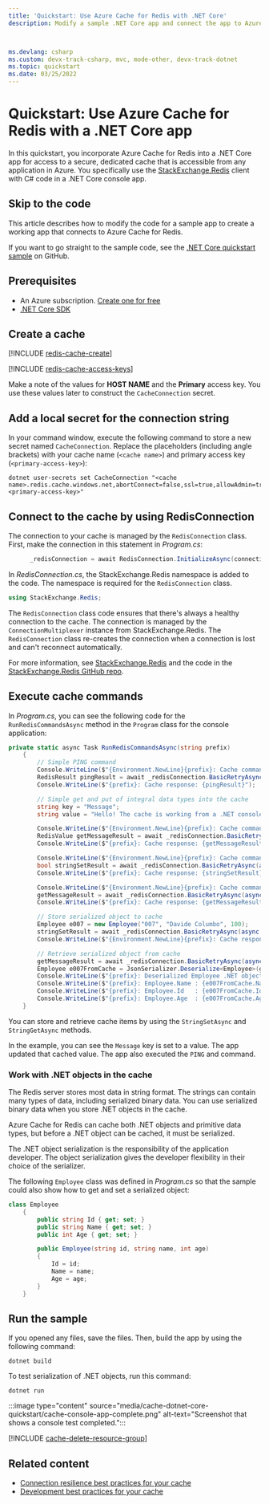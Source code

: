 ```yaml
---
title: 'Quickstart: Use Azure Cache for Redis with .NET Core'
description: Modify a sample .NET Core app and connect the app to Azure Cache for Redis.



ms.devlang: csharp
ms.custom: devx-track-csharp, mvc, mode-other, devx-track-dotnet
ms.topic: quickstart
ms.date: 03/25/2022
---
```


# Quickstart: Use Azure Cache for Redis with a .NET Core app

In this quickstart, you incorporate Azure Cache for Redis into a .NET Core app for access to a secure, dedicated cache that is accessible from any application in Azure. You specifically use the [StackExchange.Redis](https://github.com/StackExchange/StackExchange.Redis) client with C# code in a .NET Core console app.

## Skip to the code

This article describes how to modify the code for a sample app to create a working app that connects to Azure Cache for Redis.

If you want to go straight to the sample code, see the [.NET Core quickstart sample](https://github.com/Azure-Samples/azure-cache-redis-samples/tree/main/quickstart/dotnet-core) on GitHub.

## Prerequisites

- An Azure subscription. [Create one for free](https://azure.microsoft.com/free/)
- [.NET Core SDK](https://dotnet.microsoft.com/download)

## Create a cache

[!INCLUDE [redis-cache-create](~/reusable-content/ce-skilling/azure/includes/azure-cache-for-redis/includes/redis-cache-create.md)]

[!INCLUDE [redis-cache-access-keys](includes/redis-cache-access-keys.md)]

Make a note of the values for **HOST NAME** and the **Primary** access key. You use these values later to construct the `CacheConnection` secret.

## Add a local secret for the connection string

In your command window, execute the following command to store a new secret named `CacheConnection`. Replace the placeholders (including angle brackets) with your cache name (`<cache name>`) and primary access key (`<primary-access-key>`):

```dos
dotnet user-secrets set CacheConnection "<cache name>.redis.cache.windows.net,abortConnect=false,ssl=true,allowAdmin=true,password=<primary-access-key>"
```

## Connect to the cache by using RedisConnection

The connection to your cache is managed by the `RedisConnection` class. First, make the connection in this statement in *Program.cs*:

```csharp
      _redisConnection = await RedisConnection.InitializeAsync(connectionString: configuration["CacheConnection"].ToString());

```

In *RedisConnection.cs*, the StackExchange.Redis namespace is added to the code. The namespace is required for the `RedisConnection` class.

```csharp
using StackExchange.Redis;

```

The `RedisConnection` class code ensures that there's always a healthy connection to the cache. The connection is managed by the `ConnectionMultiplexer` instance from StackExchange.Redis. The `RedisConnection` class re-creates the connection when a connection is lost and can't reconnect automatically.

For more information, see [StackExchange.Redis](https://stackexchange.github.io/StackExchange.Redis/) and the code in the [StackExchange.Redis GitHub repo](https://github.com/StackExchange/StackExchange.Redis).

<!-- :::code language="csharp" source="~/samples-cache/quickstart/dotnet-core/RedisConnection.cs"::: -->

## Execute cache commands

In *Program.cs*, you can see the following code for the `RunRedisCommandsAsync` method in the `Program` class for the console application:

<!-- Replaced this code with lines 57-81 from dotnet-core/Program.cs -->

```csharp
private static async Task RunRedisCommandsAsync(string prefix)
    {
        // Simple PING command
        Console.WriteLine($"{Environment.NewLine}{prefix}: Cache command: PING");
        RedisResult pingResult = await _redisConnection.BasicRetryAsync(async (db) => await db.ExecuteAsync("PING"));
        Console.WriteLine($"{prefix}: Cache response: {pingResult}");

        // Simple get and put of integral data types into the cache
        string key = "Message";
        string value = "Hello! The cache is working from a .NET console app!";

        Console.WriteLine($"{Environment.NewLine}{prefix}: Cache command: GET {key} via StringGetAsync()");
        RedisValue getMessageResult = await _redisConnection.BasicRetryAsync(async (db) => await db.StringGetAsync(key));
        Console.WriteLine($"{prefix}: Cache response: {getMessageResult}");

        Console.WriteLine($"{Environment.NewLine}{prefix}: Cache command: SET {key} \"{value}\" via StringSetAsync()");
        bool stringSetResult = await _redisConnection.BasicRetryAsync(async (db) => await db.StringSetAsync(key, value));
        Console.WriteLine($"{prefix}: Cache response: {stringSetResult}");

        Console.WriteLine($"{Environment.NewLine}{prefix}: Cache command: GET {key} via StringGetAsync()");
        getMessageResult = await _redisConnection.BasicRetryAsync(async (db) => await db.StringGetAsync(key));
        Console.WriteLine($"{prefix}: Cache response: {getMessageResult}");

        // Store serialized object to cache
        Employee e007 = new Employee("007", "Davide Columbo", 100);
        stringSetResult = await _redisConnection.BasicRetryAsync(async (db) => await db.StringSetAsync("e007", JsonSerializer.Serialize(e007)));
        Console.WriteLine($"{Environment.NewLine}{prefix}: Cache response from storing serialized Employee object: {stringSetResult}");

        // Retrieve serialized object from cache
        getMessageResult = await _redisConnection.BasicRetryAsync(async (db) => await db.StringGetAsync("e007"));
        Employee e007FromCache = JsonSerializer.Deserialize<Employee>(getMessageResult);
        Console.WriteLine($"{prefix}: Deserialized Employee .NET object:{Environment.NewLine}");
        Console.WriteLine($"{prefix}: Employee.Name : {e007FromCache.Name}");
        Console.WriteLine($"{prefix}: Employee.Id   : {e007FromCache.Id}");
        Console.WriteLine($"{prefix}: Employee.Age  : {e007FromCache.Age}{Environment.NewLine}");
    }

```

You can store and retrieve cache items by using the `StringSetAsync` and `StringGetAsync` methods.

In the example, you can see the `Message` key is set to a value. The app updated that cached value. The app also executed the `PING` and command.

### Work with .NET objects in the cache

The Redis server stores most data in string format. The strings can contain many types of data, including serialized binary data. You can use serialized binary data when you store .NET objects in the cache.

Azure Cache for Redis can cache both .NET objects and primitive data types, but before a .NET object can be cached, it must be serialized.

The .NET object serialization is the responsibility of the application developer. The object serialization gives the developer flexibility in their choice of the serializer.

The following `Employee` class was defined in *Program.cs*  so that the sample could also show how to get and set a serialized object:

```csharp
class Employee
    {
        public string Id { get; set; }
        public string Name { get; set; }
        public int Age { get; set; }

        public Employee(string id, string name, int age)
        {
            Id = id;
            Name = name;
            Age = age;
        }
    }
```

## Run the sample

If you opened any files, save the files. Then, build the app by using the following command:

```dos
dotnet build
```

To test serialization of .NET objects, run this command:

```dos
dotnet run
```

:::image type="content" source="media/cache-dotnet-core-quickstart/cache-console-app-complete.png" alt-text="Screenshot that shows a console test completed.":::

<!-- Clean up include -->

[!INCLUDE [cache-delete-resource-group](includes/cache-delete-resource-group.md)]

## Related content

- [Connection resilience best practices for your cache](cache-best-practices-connection.md)
- [Development best practices for your cache](cache-best-practices-development.md)
